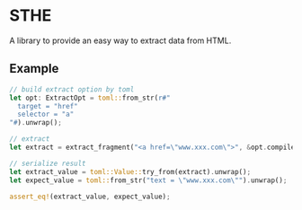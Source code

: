 # STHE
A library to provide an easy way to extract data from HTML.

## Example

```rust
// build extract option by toml
let opt: ExtractOpt = toml::from_str(r#"
  target = "href"
  selector = "a"
"#).unwrap();

// extract
let extract = extract_fragment("<a href=\"www.xxx.com\">", &opt.compile().unwrap());

// serialize result
let extract_value = toml::Value::try_from(extract).unwrap();
let expect_value = toml::from_str("text = \"www.xxx.com\"").unwrap();

assert_eq!(extract_value, expect_value);
```
